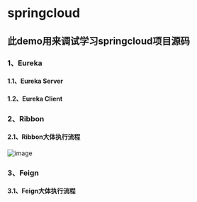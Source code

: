 # springcloud


## 此demo用来调试学习springcloud项目源码



### 1、Eureka
#### 1.1、Eureka Server

#### 1.2、Eureka Client

### 2、Ribbon
#### 2.1、Ribbon大体执行流程
![image](https://www.processon.com/view/link/5e7e0b14e4b08e4e24444f97)

### 3、Feign
#### 3.1、Feign大体执行流程

